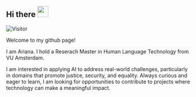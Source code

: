 ## Hi there <img src="https://slackmojis.com/emojis/89730-hello-hi-doggo/download/" width="30"/>  

<!--
**abrtz/abrtz** is a ✨ _special_ ✨ repository because its `README.md` (this file) appears on your GitHub profile.

Here are some ideas to get you started:

- 🔭 I’m currently working on ...
- 🌱 I’m currently learning ...
- 👯 I’m looking to collaborate on ...
- 🤔 I’m looking for help with ...
- 💬 Ask me about ...
- 📫 How to reach me: ...
- 😄 Pronouns: ...
- ⚡ Fun fact: ...
-->

![Visitor](https://visitor-badge.laobi.icu/badge?page_id=abrtz.abrtz)

Welcome to my github page!

I am Ariana.
I hold a Reserach Master in Human Language Technology from VU Amsterdam. 

I am interested in applying AI to address real-world challenges, particularly in domains that promote justice, security, and equality. Always curious and eager to learn, I am looking for opportunities to contribute to projects where technology can make a meaningful impact.
